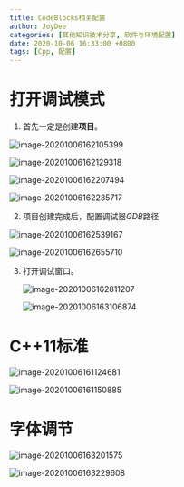 ```yaml
---
title: CodeBlocks相关配置
author: JoyDee
categories: [其他知识技术分享, 软件与环境配置]
date: 2020-10-06 16:33:00 +0800
tags: [Cpp, 配置]
---
```


# 打开调试模式

1. 首先一定是创建**项目**。

![image-20201006162105399](https://gitee.com/j__strawhat/MyImages/raw/master/image-20201006162105399.png)

![image-20201006162129318](https://gitee.com/j__strawhat/MyImages/raw/master/image-20201006162129318.png)

![image-20201006162207494](https://gitee.com/j__strawhat/MyImages/raw/master/image-20201006162207494.png)

![image-20201006162235717](https://gitee.com/j__strawhat/MyImages/raw/master/image-20201006162235717.png)

2. 项目创建完成后，配置调试器$GDB$路径

![image-20201006162539167](https://gitee.com/j__strawhat/MyImages/raw/master/image-20201006162539167.png)

![image-20201006162655710](https://gitee.com/j__strawhat/MyImages/raw/master/image-20201006162655710.png)

3. 打开调试窗口。

   ![image-20201006162811207](https://gitee.com/j__strawhat/MyImages/raw/master/image-20201006162811207.png)

   ![image-20201006163106874](https://gitee.com/j__strawhat/MyImages/raw/master/image-20201006163106874.png)

# C++11标准

![image-20201006161124681](https://gitee.com/j__strawhat/MyImages/raw/master/image-20201006161124681.png)

![image-20201006161150885](https://gitee.com/j__strawhat/MyImages/raw/master/image-20201006161150885.png)

# 字体调节

![image-20201006163201575](https://gitee.com/j__strawhat/MyImages/raw/master/image-20201006163201575.png)

![image-20201006163229608](https://gitee.com/j__strawhat/MyImages/raw/master/image-20201006163229608.png)